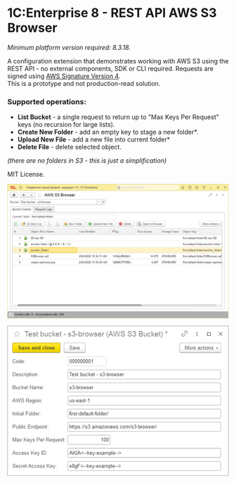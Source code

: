 # 1C:Enterprise 8 - REST API AWS S3 Browser
*Minimum platform version required: 8.3.18.*

A configuration extension that demonstrates working with AWS S3 using the REST API - no external components, SDK or CLI required. 
Requests are signed using [AWS Signature Version 4](https://docs.aws.amazon.com/AmazonS3/latest/API/sig-v4-authenticating-requests.html). <br/>
This is a prototype and not production-read solution.

### Supported operations:
- **List Bucket** - a single request to return up to "Max Keys Per Request" keys (no recursion for large lists).
- **Create New Folder** - add an empty key to stage a new folder*.
- **Upload New File** - add a new file into current folder*
- **Delete File** - delete selected object.

*(there are no folders in S3 - this is just a simplification)*

MIT License.

![S3 Browser Main Form](./s3-browser.png)

![S3 Bucket Configuration](./s3-bucket-configuration.png)
